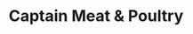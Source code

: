 ---
title: "Captain Meat & Poultry"
url: /surrey/captain-meat-and-poultry-128-street/
shop: butcher
---